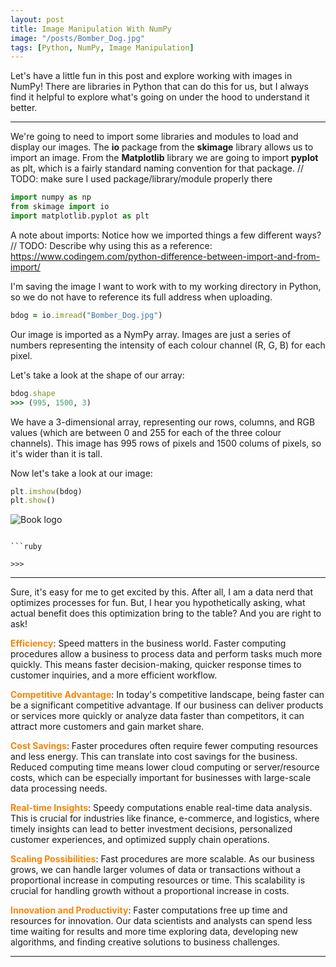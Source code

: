 ```yaml
---
layout: post
title: Image Manipulation With NumPy
image: "/posts/Bomber_Dog.jpg"
tags: [Python, NumPy, Image Manipulation]
---
```


Let's have a little fun in this post and explore working with images in NumPy! There are libraries in Python that can do this for us, but I always find it helpful to explore what's going on under the hood to understand it better.

---

We're going to need to import some libraries and modules to load and display our images. The **io** package from the **skimage** library allows us to import an image. From the **Matplotlib** library we are going to import **pyplot** as plt, which is a fairly standard naming convention for that package.
// TODO: make sure I used package/library/module properly there



```python
import numpy as np
from skimage import io
import matplotlib.pyplot as plt
```

A note about imports:
Notice how we imported things a few different ways?
// TODO: Describe why using this as a reference: https://www.codingem.com/python-difference-between-import-and-from-import/

            
I'm saving the image I want to work with to my working directory in Python, so we do not have to reference its full address when uploading.

```ruby
bdog = io.imread("Bomber_Dog.jpg")
```

Our image is imported as a NymPy array. Images are just a series of numbers representing the intensity of each colour channel (R, G, B) for each pixel.

Let's take a look at the shape of our array:


```ruby
bdog.shape
>>> (995, 1500, 3)
```
We have a 3-dimensional array, representing our rows, columns, and RGB values (which are between 0 and 255 for each of the three colour channels). This image has 995 rows of pixels and 1500 colums of pixels, so it's wider than it is tall.

Now let's take a look at our image:

```ruby
plt.imshow(bdog)
plt.show()
```
![Book logo](/least-github-pages/assets/logo.png)

```

```ruby

>>> 
```

---

Sure, it's easy for me to get excited by this. After all, I am a data nerd that optimizes processes for fun. But, I hear you hypothetically asking, what actual benefit does this optimization bring to the table? And you are right to ask! 

<span style="color:#f58506;font-weight:bold;">Efficiency</span>: Speed matters in the business world. Faster computing procedures allow a business to process data and perform tasks much more quickly. This means faster decision-making, quicker response times to customer inquiries, and a more efficient workflow.

<span style="color:#f58506;font-weight:bold;">Competitive Advantage</span>: In today's competitive landscape, being faster can be a significant competitive advantage. If our business can deliver products or services more quickly or analyze data faster than competitors, it can attract more customers and gain market share.

<span style="color:#f58506;font-weight:bold;">Cost Savings</span>: Faster procedures often require fewer computing resources and less energy. This can translate into cost savings for the business. Reduced computing time means lower cloud computing or server/resource costs, which can be especially important for businesses with large-scale data processing needs.

<span style="color:#f58506;font-weight:bold;">Real-time Insights</span>: Speedy computations enable real-time data analysis. This is crucial for industries like finance, e-commerce, and logistics, where timely insights can lead to better investment decisions, personalized customer experiences, and optimized supply chain operations.

<span style="color:#f58506;font-weight:bold;">Scaling Possibilities</span>: Fast procedures are more scalable. As our business grows, we can handle larger volumes of data or transactions without a proportional increase in computing resources or time. This scalability is crucial for handling growth without a proportional increase in costs.

<span style="color:#f58506;font-weight:bold;">Innovation and Productivity</span>: Faster computations free up time and resources for innovation. Our data scientists and analysts can spend less time waiting for results and more time exploring data, developing new algorithms, and finding creative solutions to business challenges.

---


